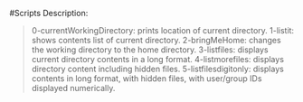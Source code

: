 #Scripts Description:

>0-currentWorkingDirectory: prints location of current directory.
>1-listit: shows contents list of current directory.
>2-bringMeHome: changes the working directory to the home directory.
>3-listfiles: displays current directory contents in a long format.
>4-listmorefiles: displays directory content including hidden files.
>5-listfilesdigitonly: displays contents in long format, with hidden files, with user/group IDs displayed numerically.
